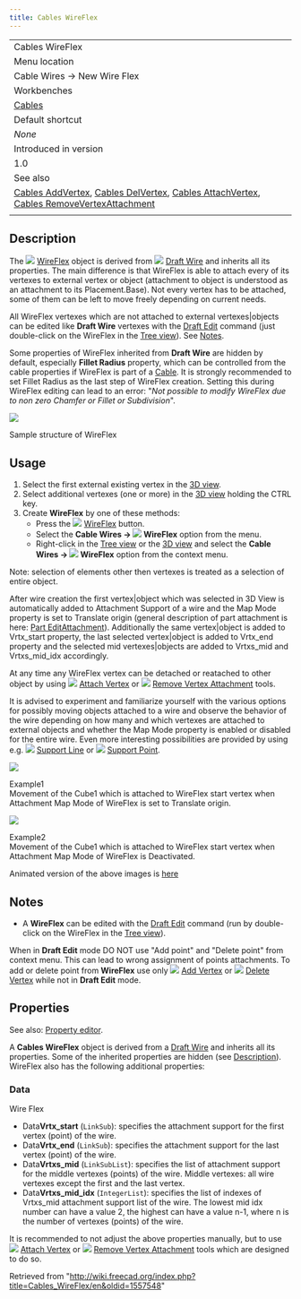 ```yaml
---
title: Cables WireFlex
---
```


|                                                                                                                                                                                                                                                                                        |
| -------------------------------------------------------------------------------------------------------------------------------------------------------------------------------------------------------------------------------------------------------------------------------------- |
| Cables WireFlex                                                                                                                                                                                                                                                                        |
| Menu location                                                                                                                                                                                                                                                                          |
| Cable Wires → New Wire Flex                                                                                                                                                                                                                                                            |
| Workbenches                                                                                                                                                                                                                                                                            |
| [Cables](/Cables_Workbench "Cables Workbench")                                                                                                                                                                                                                                         |
| Default shortcut                                                                                                                                                                                                                                                                       |
| _None_                                                                                                                                                                                                                                                                                 |
| Introduced in version                                                                                                                                                                                                                                                                  |
| 1.0                                                                                                                                                                                                                                                                                    |
| See also                                                                                                                                                                                                                                                                               |
| [Cables AddVertex](/Cables_AddVertex "Cables AddVertex"), [Cables DelVertex](/Cables_DelVertex "Cables DelVertex"), [Cables AttachVertex](/Cables_AttachVertex "Cables AttachVertex"), [Cables RemoveVertexAttachment](/Cables_RemoveVertexAttachment "Cables RemoveVertexAttachment") |
|                                                                                                                                                                                                                                                                                        |

## Description

The ![](/images/Cables_WireFlex.svg) [WireFlex](/Cables_WireFlex "Cables WireFlex") object is derived from ![](/images/Draft_Wire.svg) [Draft Wire](/Draft_Wire "Draft Wire") and inherits all its properties. The main difference is that WireFlex is able to attach every of its vertexes to external vertex or object (attachment to object is understood as an attachment to its Placement.Base). Not every vertex has to be attached, some of them can be left to move freely depending on current needs.

All WireFlex vertexes which are not attached to external vertexes|objects can be edited like **Draft Wire** vertexes with the [Draft Edit](/Draft_Edit "Draft Edit") command (just double-click on the WireFlex in the [Tree view](/Tree_view "Tree view")). See [Notes](#Notes).

Some properties of WireFlex inherited from **Draft Wire** are hidden by default, especially **Fillet Radius** property, which can be controlled from the cable properties if WireFlex is part of a [Cable](/Cables_Cable "Cables Cable"). It is strongly recommended to set Fillet Radius as the last step of WireFlex creation. Setting this during WireFlex editing can lead to an error: "_Not possible to modify WireFlex due to non zero Chamfer or Fillet or Subdivision_".

![](/images/Cables_WireFlex_Structure.png)

Sample structure of WireFlex

## Usage

1. Select the first external existing vertex in the [3D view](/3D_view "3D view").
2. Select additional vertexes (one or more) in the [3D view](/3D_view "3D view") holding the CTRL key.
3. Create **WireFlex** by one of these methods:
   - Press the ![](/images/Cables_WireFlex.svg) [WireFlex](/Cables_WireFlex "Cables WireFlex") button.
   - Select the **Cable Wires → ![](/images/Cables_WireFlex.svg) WireFlex** option from the menu.
   - Right-click in the [Tree view](/Tree_view "Tree view") or the [3D view](/3D_view "3D view") and select the **Cable Wires → ![](/images/Cables_WireFlex.svg) WireFlex** option from the context menu.

Note: selection of elements other then vertexes is treated as a selection of entire object.

After wire creation the first vertex|object which was selected in 3D View is automatically added to Attachment Support of a wire and the Map Mode property is set to Translate origin (general description of part attachment is here: [Part EditAttachment](/Part_EditAttachment "Part EditAttachment")). Additionally the same vertex|object is added to Vrtx_start property, the last selected vertex|object is added to Vrtx_end property and the selected mid vertexes|objects are added to Vrtxs_mid and Vrtxs_mid_idx accordingly.

At any time any WireFlex vertex can be detached or reatached to other object by using ![](/images/Cables_AttachVertex.svg) [Attach Vertex](/Cables_AttachVertex "Cables AttachVertex") or ![](/images/Cables_RemoveVertexAttachment.svg) [Remove Vertex Attachment](/Cables_RemoveVertexAttachment "Cables RemoveVertexAttachment") tools.

It is advised to experiment and familiarize yourself with the various options for possibly moving objects attached to a wire and observe the behavior of the wire depending on how many and which vertexes are attached to external objects and whether the Map Mode property is enabled or disabled for the entire wire. Even more interesting possibilities are provided by using e.g. ![](/images/Cables_SupportLine.svg) [Support Line](/Cables_SupportLine "Cables SupportLine") or ![](/images/Cables_SupportPoint.svg) [Support Point](/Cables_SupportPoint "Cables SupportPoint").

![](/images/Cables_WireFlex_Example1_static.png)

Example1  
Movement of the Cube1 which is attached to WireFlex start vertex when Attachment Map Mode of WireFlex is set to Translate origin.

![](/images/Cables_WireFlex_Example2_static.png)

Example2  
Movement of the Cube1 which is attached to WireFlex start vertex when Attachment Map Mode of WireFlex is Deactivated.

Animated version of the above images is [here](/Cables_Example2_WireFlex "Cables Example2 WireFlex")

## Notes

- A **WireFlex** can be edited with the [Draft Edit](/Draft_Edit "Draft Edit") command (run by double-click on the WireFlex in the [Tree view](/Tree_view "Tree view")).

When in **Draft Edit** mode DO NOT use "Add point" and "Delete point" from context menu. This can lead to wrong assignment of points attachments. To add or delete point from **WireFlex** use only ![](/images/Cables_AddVertex.svg) [Add Vertex](/Cables_AddVertex "Cables AddVertex") or ![](/images/Cables_DelVertex.svg) [Delete Vertex](/Cables_DelVertex "Cables DelVertex") while not in **Draft Edit** mode.

## Properties

See also: [Property editor](/Property_editor "Property editor").

A **Cables WireFlex** object is derived from a [Draft Wire](/Draft_Wire "Draft Wire") and inherits all its properties. Some of the inherited properties are hidden (see [Description](#Description)). WireFlex also has the following additional properties:

### Data

Wire Flex

- Data**Vrtx_start** (`LinkSub`): specifies the attachment support for the first vertex (point) of the wire.
- Data**Vrtx_end** (`LinkSub`): specifies the attachment support for the last vertex (point) of the wire.
- Data**Vrtxs_mid** (`LinkSubList`): specifies the list of attachment support for the middle vertexes (points) of the wire. Middle vertexes: all wire vertexes except the first and the last vertex.
- Data**Vrtxs_mid_idx** (`IntegerList`): specifies the list of indexes of Vrtxs_mid attachment support list of the wire. The lowest mid idx number can have a value 2, the highest can have a value n-1, where n is the number of vertexes (points) of the wire.

It is recommended to not adjust the above properties manually, but to use ![](/images/Cables_AttachVertex.svg) [Attach Vertex](/Cables_AttachVertex "Cables AttachVertex") or ![](/images/Cables_RemoveVertexAttachment.svg) [Remove Vertex Attachment](/Cables_RemoveVertexAttachment "Cables RemoveVertexAttachment") tools which are designed to do so.

Retrieved from "<http://wiki.freecad.org/index.php?title=Cables_WireFlex/en&oldid=1557548>"
